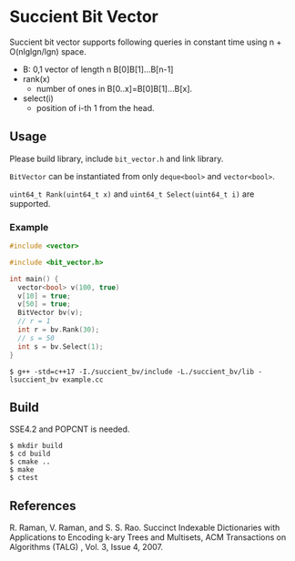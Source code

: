 # Succient Bit Vector

Succient bit vector supports following queries in constant time using n + O(nlglgn/lgn) space.

- B: 0,1 vector of length n B[0]B[1]...B[n-1]
- rank(x)
  - number of ones in B[0..x]=B[0]B[1]...B[x].
- select(i)
  - position of i-th 1 from the head.

## Usage
Please build library, include `bit_vector.h` and link library.

`BitVector` can be instantiated from only `deque<bool>` and `vector<bool>`.

`uint64_t Rank(uint64_t x)` and `uint64_t Select(uint64_t i)` are supported.

### Example
```c++
#include <vector>

#include <bit_vector.h>

int main() {
  vector<bool> v(100, true)
  v[10] = true;
  v[50] = true;
  BitVector bv(v);
  // r = 1
  int r = bv.Rank(30);
  // s = 50
  int s = bv.Select(1);
}
```

```
$ g++ -std=c++17 -I./succient_bv/include -L./succient_bv/lib -lsuccient_bv example.cc
```

## Build
SSE4.2 and POPCNT is needed.

```
$ mkdir build
$ cd build
$ cmake ..
$ make
$ ctest
```

## References
R. Raman, V. Raman, and S. S. Rao. Succinct Indexable Dictionaries with Applications to Encoding k-ary Trees and Multisets, ACM Transactions on Algorithms (TALG) , Vol. 3, Issue 4, 2007.
